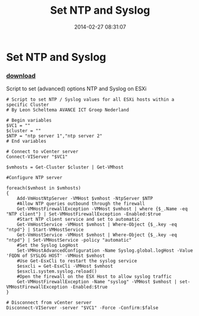 ﻿---
pid:            4934
poster:         Leon Scheltema
title:          Set NTP and Syslog 
date:           2014-02-27 08:31:07
format:         posh
parent:         0
parent:         0

---

# Set NTP and Syslog 

### [download](4934.ps1)

Script to set (advanced) options NTP and Syslog on ESXi

```posh
# Script to set NTP / Syslog values for all ESXi hosts within a specific Cluster
# By Leon Scheltema AVANCE ICT Groep Nederland

# Begin variables
$VC1 = ""
$cluster = ""
$NTP = "ntp server 1","ntp server 2"
# End variables

# Connect to vCenter server
Connect-VIServer "$VC1"

$vmhosts = Get-Cluster $cluster | Get-VMhost

#Configure NTP server

foreach($vmhost in $vmhosts)
{
	Add-VmHostNtpServer -VMHost $vmhost -NtpServer $NTP
	#Allow NTP queries outbound through the firewall
	Get-VMHostFirewallException -VMHost $vmhost | where {$_.Name -eq "NTP client"} | Set-VMHostFirewallException -Enabled:$true
	#Start NTP client service and set to automatic
	Get-VmHostService -VMHost $vmhost | Where-Object {$_.key -eq "ntpd"} | Start-VMHostService
	Get-VmHostService -VMHost $vmhost | Where-Object {$_.key -eq "ntpd"} | Set-VMHostService -policy "automatic"
    #Set the Syslog LogHost
    Set-VMHostAdvancedConfiguration -Name Syslog.global.logHost -Value 'FQDN of SYSLOG HOST' -VMHost $vmhost
    #Use Get-EsxCli to restart the syslog service
    $esxcli = Get-EsxCli -VMHost $vmhost
    $esxcli.system.syslog.reload()
    #Open the firewall on the ESX Host to allow syslog traffic
    Get-VMHostFirewallException -Name "syslog" -VMHost $vmhost | set-VMHostFirewallException -Enabled:$true
}

# Disconnect from vCenter server
Disconnect-VIServer -server "$VC1" -Force -Confirm:$false

```
